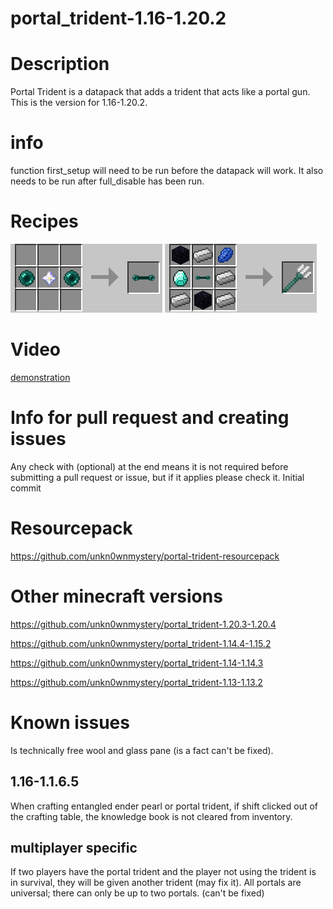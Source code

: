# portal_trident-1.16-1.20.2


# Description
Portal Trident is a datapack that adds a trident that acts like a portal gun. This is the version for 1.16-1.20.2.

# info
function first_setup will need to be run before the datapack will work. It also needs to be run after full_disable has been run.


# Recipes
![entangled ender pearl recipe](/image/entangled_ender_pearl.png)
![portal trident recipe](/image/portal_trident.png)


# Video
[demonstration](https://youtu.be/MIrtFckkb6E)


# Info for pull request and creating issues
Any check with (optional) at the end means it is not required before submitting a pull request or issue, but if it applies please check it.
Initial commit


# Resourcepack
https://github.com/unkn0wnmystery/portal-trident-resourcepack


# Other minecraft versions
https://github.com/unkn0wnmystery/portal_trident-1.20.3-1.20.4

https://github.com/unkn0wnmystery/portal_trident-1.14.4-1.15.2

https://github.com/unkn0wnmystery/portal_trident-1.14-1.14.3

https://github.com/unkn0wnmystery/portal_trident-1.13-1.13.2


# Known issues
Is technically free wool and glass pane (is a fact can't be fixed).
## 1.16-1.1.6.5
When crafting entangled ender pearl or portal trident, if shift clicked out of the crafting table, the knowledge book is not cleared from inventory.

## multiplayer specific
If two players have the portal trident and the player not using the trident is in survival, they will be given another trident (may fix it).
All portals are universal; there can only be up to two portals. (can't be fixed)
